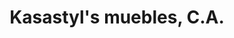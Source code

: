 ---
title: "Kasastyl's muebles, C.A."
url: /san-antonio-de-los-altos/kasastyls-muebles-c-a/
shop: Möbel
---